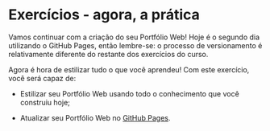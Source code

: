 # Exercícios - agora, a prática
Vamos continuar com a criação do seu Portfólio Web! Hoje é o segundo dia utilizando o GitHub Pages, então lembre-se: o processo de versionamento é relativamente diferente do restante dos exercícios do curso.

Agora é hora de estilizar tudo o que você aprendeu! Com este exercício, você será capaz de:

- Estilizar seu Portfólio Web usando todo o conhecimento que você construiu hoje;

- Atualizar seu Portfólio Web no [GitHub Pages](https://pages.github.com/).